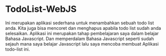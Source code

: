 # TodoList-WebJS
Ini merupakan aplikasi sederhana untuk menambahkan sebuah todo list anda. Kita juga bisa mencoret dan menghapus apabila todo list sudah anda selesaikan.
Aplikasi ini merupakan tahap pembelajaran saya dalam belajar Bahasa Javascript. Dan memperdalam Bahasa Javascript seperti sudah sejauh mana saya belajar Javascript lalu saya mencoba membuat Aplikasi todo-list ini.
